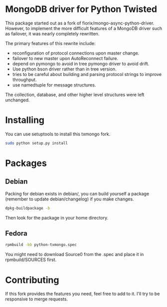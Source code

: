 # MongoDB driver for Python Twisted

This package started out as a fork of fiorix/mongo-async-python-driver.
However, to implement the more difficult features of a MongoDB driver such as
failover, it was nearly completely rewritten.

The primary features of this rewrite include:

 * reconfiguration of protocol connections upon master change.
 * failover to new master upon AutoReconnect failure.
 * depend on pymongo to avoid in tree pymongo driver to avoid drift.
 * Use python bson driver rather than in tree version.
 * tries to be careful about building and parsing protocol strings to improve throughput.
 * use namedtuple for message structures.

The collection, database, and other higher level structures were left unchanged.

# Installing

You can use setuptools to install this txmongo fork.

```sh
sudo python setup.py install
```

# Packages

## Debian

Packing for debian exists in debian/, you can build yourself a package
(remember to update debian/changelog) if you make changes.

```sh
dpkg-buildpackage -b
```

Then look for the package in your home directory.

## Fedora

```sh
rpmbuild -bb python-txmongo.spec
```

You might need to download Source0 from the .spec and place it in
rpmbuild/SOURCES first.

# Contributing

If this fork provides the features you need, feel free to add to it. I'll try
to be responsive to merge requests.
